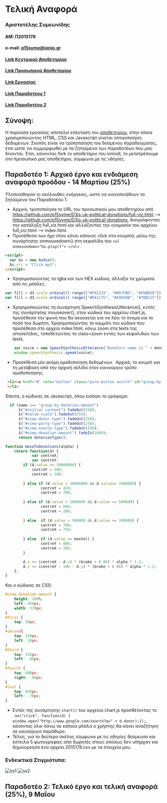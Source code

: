 # Τελική Αναφορά

### Αριστοτέλης Συμεωνίδης
#### ΑΜ: Π2015178
#### e-mail: p15syme@ionio.gr


#### [Link Κεντρικού Αποθετηρίου](https://github.com/ioniodi/D3js-uk-political-donations)

#### [Link Προσωπικού Αποθετηρίου](https://github.com/p15syme/D3js-uk-political-donations)

#### [Link Εργασίας](https://p15syme.github.io/D3js-uk-political-donations/)

#### [Link Παραδοτέου 1](https://github.com/p15syme/D3js-uk-political-donations/tree/%CE%A02015178---%CE%A0%CE%B1%CF%81%CE%B1%CE%B4%CE%BF%CF%84%CE%AD%CE%BF-1)

#### [Link Παραδοτέου 2](https://github.com/p15syme/D3js-uk-political-donations/tree/2015178---%CE%A0%CE%B1%CF%81%CE%B1%CE%B4%CE%BF%CF%84%CE%AD%CE%BF-2)

## Σύνοψη:

  Η παρούσα εργασίας αποτελεί επέκταση του [αποθετηρίου](https://ioniodi.github.io/D3js-uk-political-donations/full-viz.html), στην οποία χρησιμοποιώντας HTML, CSS και Javascript γίνεται οπτικοποίηση δεδομένων. Σκοπός είναι να τροποποίηση του δοσμένου παραδείγματος, έτσι ώστε να συμμορφωθεί με τα ζητούμενα των παραδοτέων που μας δίνονται. Έτσι, κάνοντας fork το αποθετήριο του ioniodi, το μετατρέπουμε στο προσωπικό μας αποθετήριο, σύμφωνα με τις οδηγίες. 
  
## Παραδοτέο 1: Αρχικό έργο και ενδιάμεση αναφορά προόδου - 14 Μαρτίου (25%)

Υλοποιήθηκαν οι ακόλουθες ενέργειες, ώστε να ικανοποιήθουν τα ζητούμενα του Παραδοτέου 1:

* Αρχικά, τροποποίησα το URL του προσωπικού μου αποθετηρίου από https://github.com/p15syme/D3js-uk-political-donations/full-viz.html --> https://github.com/p15syme/D3js-uk-political-donations, διαγράφοντας την κατάληξη full_viz.html και αλλάζοντας την ονομασία του αρχείου full_viz.html --> index.html.
* Προσέθεσα των ήχο όταν κάνει κάποιος click στα κουμπιά, μέσω της συνάρτησης onmousedown() στη κεφαλίδα του `<ul onmousedown="bs.play()"> </ul>` .
```HTML
<script>
  var bs = new Audio();
  bs.src = "Click.mp3";
</script>
```
* Χρησιμοποιώντας τα rgba και των HEX κώδικα, άλλαξα τα χρώματα από τις μπάλες. 
```Javascript
var fill = d3.scale.ordinal().range(["#F02233", "#087FBD", "#FDBB30"]); //Default
var fill = d3.scale.ordinal().range(["#D41C75", "#A9650B", "#7BB215"]); //Παραδοτέο 1
```
* Χρησιμοποιώντας τη συνάρτηση SpeechSynthesisUtterance(), εντός της συνάρτησης mouseover(), στον κώδικα του αρχείου chart.js, προσέθεσα την φωνή που θα ακούγεται για να λέει το όνομα και το ποσό του δωρήτη.
Χρησιμοποιώντας το κομμάτι του κώδικα που προσέθεσα στο αρχείο index.html, κάνω zoom στα texts της ιστοσελίδας, τοποθετώντας το class=zoom εντός των κεφαλιδών των texts.
```Javascript
	var voice = new SpeechSynthesisUtterance("Donators name is " + donor + " and the donation amount is " + amount + " pounds");
	window.speechSynthesis.speak(voice);
```
* Προσέθεσα μία ακόμη ομαδοποίηση δεδομένων.
  Αρχικά, το κουμπί για τη μετάβαση από την αρχική σελίδα στον καινούργιο τρόπο ομαδοποίησης.
```HTML
 <li><a href="#" role="button" class="pure-button switch" id="group-by-donation-amount">Split by the amount of the donation</a>
 </li> 
```
  Έπειτα, ο κώδικας σε Javascript, όπου εισάγει το γράφημα:
  ```Javascript
  	if (name === "group-by-donation-amount")
		$("#initial-content").fadeOut(250);
		$("#value-scale").fadeOut(250);
		$("#view-donor-type").fadeOut(250);
		$("#view-party-type").fadeOut(250);
		$("#view-source-type").fadeOut(250);
		$("#view-donation-amount").fadeIn(1000);
		return donationType();
```
```Javascript
function moveToDonations(alpha) {
	return function(d) {
			var centreX;
			var centreY;
		if (d.value >= 10000000) {
			centreY = 300;
			centreX = 200;
				
		} else if (d.value < 10000000 && d.value>= 1000000) {
				centreY = 450;
				centreX = 700;
				
		} else if (d.value < 1000000 && d.value >= 500000) {
				centreY = 600;
				centreX = 200;
				
		} else  if (d.value < 500000 && d.value >= 100000) {
				centreY = 700;
				centreX = 750;
				
		} else  if (d.value <= maxVal) {
				centreY = 800;
				centreX = 200;
		}

		d.x += (centreX - d.x) * (brake + 0.06) * alpha * 1.2;
		d.y += (centreY - 100 - d.y) * (brake + 0.06) * alpha * 1.2;
	};
}
```
Και ο κώδικας σε CSS:
```CSS
#view-donation-amount {
    height: 100%;
    left: 450px;
    width: 370px;
}
#first {
    top: 50px;
}
#second{
    top: 150px;
    left: 10px;
}
#third {
    top: 335px;
    left: -80px;
}
#fourth {
    top: 480px;
    right: -80px;
}
#last {
    top: 650px;
    left: -70px;
}
```
* Εντός της συνάρτησης `start()` του αρχείου chart.js προσθέτοντας το `.on("click", function(d) { window.open("http://www.google.com/search?q=" + d.donor);});`, κάνοντας κλικ πάνω σε κάποια μπάλα ο χρήστης θα κάνει αναζήτηση σε καινούργιο παράθυρο.
* Τέλος, για το δεύτερο σκέλος σύμφωνα με τις οδηγίες δέσμευσα και έστειλα 5 φωτογραφίες από δωρητές στους οποίους δεν υπήρχαν και δημιούργησα ένα αρχείο 2015178.csv με τα στοιχεία μου.

### Ενδεικτικά Στιγμιότυπα:
![ss1](https://user-images.githubusercontent.com/22681573/36947454-9c079868-1fd4-11e8-900c-df936ad26dd7.png)
![ss2](https://user-images.githubusercontent.com/22681573/36947455-9d7662c4-1fd4-11e8-9b3d-8409cda8c857.png)

## Παραδοτέο 2: Τελικό έργο και τελική αναφορά (25%), 9 Μαΐου

